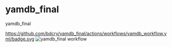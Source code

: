 # yamdb_final
yamdb_final


https://github.com/bdcry/yamdb_final/actions/workflows/yamdb_workflow.yml/badge.svg
![yamdb_final workflow](https://github.com/bdcry/yamdb_final/actions/workflows/yamdb_workflow.yml/badge.svg)
